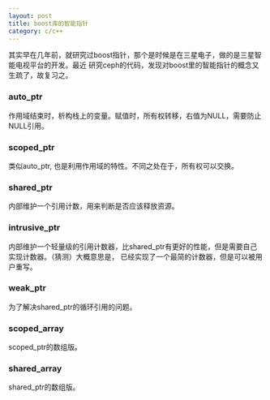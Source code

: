 ```yaml
---
layout: post
title: boost库的智能指针
category: c/c++
---
```


其实早在几年前，就研究过boost指针，那个是时候是在三星电子，做的是三星智能电视平台的开发。最近
研究ceph的代码，发现对boost里的智能指针的概念又生疏了，故复习之。


### auto_ptr
作用域结束时，析构栈上的变量。赋值时，所有权转移，右值为NULL，需要防止NULL引用。

### scoped_ptr
类似auto_ptr, 也是利用作用域的特性。不同之处在于，所有权可以交换。

### shared_ptr
内部维护一个引用计数，用来判断是否应该释放资源。

### intrusive_ptr
内部维护一个轻量级的引用计数器，比shared_ptr有更好的性能，但是需要自己实现计数器。（猜测）大概意思是，
已经实现了一个最简的计数器，但是可以被用户重写。

### weak_ptr
为了解决shared_ptr的循环引用的问题。

### scoped_array
scoped_ptr的数组版。

### shared_array
shared_ptr的数组版。

